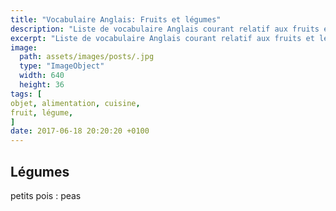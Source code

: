 ```yaml
---
title: "Vocabulaire Anglais: Fruits et légumes"
description: "Liste de vocabulaire Anglais courant relatif aux fruits et légumes."
excerpt: "Liste de vocabulaire Anglais courant relatif aux fruits et légumes."
image:
  path: assets/images/posts/.jpg
  type: "ImageObject"
  width: 640
  height: 36
tags: [
objet, alimentation, cuisine,
fruit, légume,
]
date: 2017-06-18 20:20:20 +0100
---
```


## Légumes

petits pois
: peas
